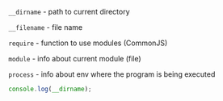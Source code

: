 `__dirname` - path to current directory

`__filename` - file name

`require` - function to use modules (CommonJS)

`module` - info about current module (file)

`process` - info about env where the program is being executed

```js
console.log(__dirname);
```
